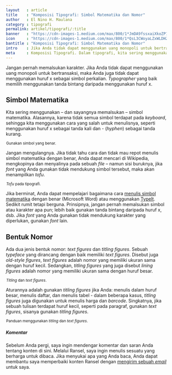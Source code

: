 ```yaml
---
layout   : article
title    : "Komposisi Tipografi: Simbol Matematika dan Nomor"
author   : El Nino H. Maulana
category : tipografi
permalink: artikel/tipografi/:title
banner   : "https://cdn-images-1.medium.com/max/800/1*JmDA9fssxaiXkoZP1HPFcA.png"
icon     : "https://cdn-images-1.medium.com/max/800/1*QsL3CWoyaLZxWLDHZzI9gA.png"
bantitle : "Komposisi Tipografi: Simbol Matematika dan Nomor"
intro    : Jika Anda tidak dapat menggunakan uang monopoli untuk bertransaksi, maka Anda juga tidak dapat menggunakan huruf x sebagai simbol perkalian.
meta     : Komposisi Tipografi. Dalam tipografi, kita sering menggunakan – dan sayangnya memalsukan – simbol matematika. Jika Anda pernah menggunakan huruf x sebagai simbol perkalian, maka artikel ini adalah sebuah panduan untuk Anda.
---
```


Jangan pernah memalsukan karakter. Jika Anda tidak dapat menggunakan uang monopoli untuk bertransaksi, maka Anda juga tidak dapat menggunakan huruf x sebagai simbol perkalian. *Typographer* yang baik memilih menggunakan tanda bintang daripada menggunakan huruf x.

## Simbol Matematika

Kita sering menggunakan – dan sayangnya memalsukan – simbol matematika. Alasannya, karena tidak semua simbol terdapat pada *keyboard*, sehingga kita menggunakan cara yang salah untuk menulisnya, seperti menggunakan huruf x sebagai tanda kali dan - (*hyphen*) sebagai tanda kurang.

<img src="data:image/png;base64,R0lGODlhAQABAAD/ACwAAAAAAQABAAACADs=" data-src="https://cdn-images-1.medium.com/max/800/1*KS9jQjUK5-MlbH1PxDqK2A.png" alt="Gunakan simbol yang benar." title="Gunakan simbol yang benar."><small class="site-article__caption">Gunakan simbol yang benar.</small>

Jangan mengulangnya. Jika tidak tahu cara dan tidak mau repot menulis simbol matematika dengan benar, Anda dapat mencari di Wikipedia, mengkopinya dan menyalinya pada sebuah *file* – namun sisi buruknya, jika *font* yang Anda gunakan tidak mendukung simbol tersebut, maka akan menampilkan *tofu*.

<img src="data:image/png;base64,R0lGODlhAQABAAD/ACwAAAAAAQABAAACADs=" data-src="https://cdn-images-1.medium.com/max/800/1*pRIZmAwIZmbx205WlKXzng.png" alt="Tofu pada tipografi." title="Tofu pada tipografi."><small class="site-article__caption"><em>Tofu</em> pada tipografi.</small>

Jika berminat, Anda dapat mempelajari bagaimana cara <a href="https://support.office.com/en-us/article/Insert-mathematical-symbols-91a4b04c-84a8-4de9-bd13-8609e14bed58" title="Microsoft Word" target="_blank">menulis simbol matematika</a> dengan benar (Microsoft Word) atau menggunakan <a href="http://math.typeit.org/" title="TypeIt" target="_blank">TypeIt</a>. Sedikit rumit tetapi berguna. Prinsipnya, jangan pernah memalsukan simbol atau karakter apa pun; lebih baik gunakan tanda bintang daripada huruf x, dsb. Jika *font* yang Anda gunakan tidak mendukung karakter yang diperlukan, gunakan *font* lain.

## Bentuk Nomor

Ada dua jenis bentuk nomor: *text figures* dan *titling figures*. Sebuah *typeface* yang dirancang dengan baik memiliki *text figures*. Disebut juga *old-style figures*, *text figures* adalah nomor yang memiliki ukuran sama dengan huruf kecil. Sedangkan, *titling figures* yang juga disebut *lining figures* adalah nomor yang memiliki ukuran sama dengan huruf besar.

<img src="data:image/png;base64,R0lGODlhAQABAAD/ACwAAAAAAQABAAACADs=" data-src="https://cdn-images-1.medium.com/max/800/1*KU-tIRUYZICNnY4H3Dscsg.png" alt="Titling figures dan text figures." title="Titling figures dan text figures."><small class="site-article__caption"><em>Titling</em> dan <em>text figures</em>.</small>

Aturannya adalah gunakan *titling figures* jika Anda: menulis dalam huruf besar, menulis daftar, dan menulis tabel - dalam beberapa kasus, *titling figures* juga digunakan untuk menulis harga dan *barcode*. Singkatnya, jika sebuah tulisan terdapat huruf kecil, seperti pada paragraf, gunakan *text figures*, sisanya gunakan *titling figures*.

<img src="data:image/png;base64,R0lGODlhAQABAAD/ACwAAAAAAQABAAACADs=" data-src="https://cdn-images-1.medium.com/max/800/1*mXRxTtEJNZcZeGl--siAJA.png" alt="Panduan menggunakan titling figures dan text figures." title="Panduan menggunakan titling figures dan text figures."><small class="site-article__caption">Panduan menggunakan <em>titling</em> dan <em>text figures</em>.</small>

##### Komentar

Sebelum Anda pergi, saya ingin mendengar komentar dan saran Anda tentang konten di sini. Melalui Ransel, saya ingin menulis sesuatu yang berharga untuk dibaca. Jika menyukai apa yang Anda baca, Anda dapat membantu saya memperbaiki konten Ransel dengan <a href="mailto:halo@tertanda.com" title="Kirim email." target="_blank">mengirim sebuah <em>email</em></a> untuk saya.
